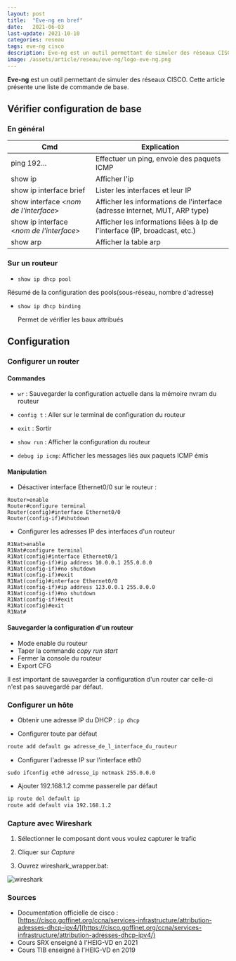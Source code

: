 ```yaml
---
layout: post
title:  "Eve-ng en bref"
date:   2021-06-03
last-update: 2021-10-10
categories: reseau
tags: eve-ng cisco
description: Eve-ng est un outil permettant de simuler des réseaux CISCO. Cette article présente une liste de commande de base.
image: /assets/article/reseau/eve-ng/logo-eve-ng.png
---
```


**Eve-ng** est un outil permettant de simuler des réseaux CISCO. Cette article présente une liste de commande de base.

## Vérifier configuration de base

### En général

| Cmd                                      | Explication                                                  |
| ---------------------------------------- | ------------------------------------------------------------ |
| ping 192...                              | Effectuer un ping, envoie des paquets ICMP                   |
| show ip                                  | Afficher l'ip                                                |
| show ip interface brief                  | Lister les interfaces et leur IP                             |
| show interface <*nom de l'interface*>    | Afficher les informations de l'interface (adresse internet, MUT, ARP type) |
| show ip interface <*nom de l'interface*> | Afficher les informations liées à Ip de l'interface (IP, broadcast, etc.) |
| show arp                                 | Afficher la table arp                                        |

### Sur un routeur 

- `show ip dhcp pool`

Résumé de la configuration des pools(sous-réseau, nombre d'adresse)

- `show ip dhcp binding`

  Permet de vérifier les baux attribués



## Configuration

### Configurer un router

#### Commandes

- `wr` : Sauvegarder la configuration actuelle dans la mémoire nvram du routeur

- `config t` : Aller sur le terminal de configuration du routeur

- `exit` :   Sortir
- `show run` : Afficher la configuration du routeur
- `debug ip icmp`: Afficher les messages liés aux paquets ICMP émis

#### Manipulation

- Désactiver  interface Ethernet0/0 sur le routeur :


```
Router>enable
Router#configure terminal
Router(config)#interface Ethernet0/0
Router(config-if)#shutdown
```



- Configurer les adresses IP des interfaces d'un routeur


```
R1Nat>enable 
R1Nat#configure terminal 
R1Nat(config)#interface Ethernet0/1 
R1Nat(config-if)#ip address 10.0.0.1 255.0.0.0 
R1Nat(config-if)#no shutdown 
R1Nat(config-if)#exit 
R1Nat(config)#interface Ethernet0/0 
R1Nat(config-if)#ip address 123.0.0.1 255.0.0.0 
R1Nat(config-if)#no shutdown 
R1Nat(config-if)#exit 
R1Nat(config)#exit 
R1Nat#
```



#### Sauvegarder la configuration d'un routeur

- Mode enable du routeur
- Taper la commande *copy run start*
- Fermer la console du routeur
- Export CFG

Il est important de sauvegarder la configuration d'un router car celle-ci n'est pas sauvegardé par défaut. 

### Configurer un hôte

- Obtenir une adresse IP du DHCP : `ip dhcp `

-  Configurer toute par défaut

  ```bash
  route add default gw adresse_de_l_interface_du_routeur
  ```

- Configurer l'adresse IP sur l'interface eth0


```
sudo ifconfig eth0 adresse_ip netmask 255.0.0.0
```

- Ajouter 192.168.1.2 comme passerelle par défaut


```bash
ip route del default ip 
route add default via 192.168.1.2
```



### Capture avec Wireshark

1) Sélectionner le composant dont vous voulez capturer le trafic

2) Cliquer sur *Capture*

3) Ouvrez wireshark_wrapper.bat:

![wireshark]({{site.url_complet}}/assets/article/reseau/eve-ng/wireshark.PNG)





### Sources 

- Documentation officielle de cisco : [https://cisco.goffinet.org/ccna/services-infrastructure/attribution-adresses-dhcp-ipv4/](https://cisco.goffinet.org/ccna/services-infrastructure/attribution-adresses-dhcp-ipv4/)
- Cours SRX enseigné à l'HEIG-VD en 2021
- Cours TIB enseigné à l'HEIG-VD en 2019
